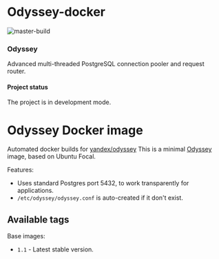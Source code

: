 # Odyssey-docker
![master-build](https://github.com/kksudo/odyssey-docker/workflows/master-build/badge.svg?branch=develop)

### Odyssey
Advanced multi-threaded PostgreSQL connection pooler and request router.

#### Project status
The project is in development mode.

Odyssey Docker image
======================

Automated docker builds for [yandex/odyssey](https://github.com/yandex/odyssey)
This is a minimal [Odyssey](https://github.com/yandex/odyssey) image, based on Ubuntu Focal.

Features:

* Uses standard Postgres port 5432, to work transparently for applications.
* `/etc/odyssey/odyssey.conf` is auto-created if it don't exist.


Available tags
--------------

Base images:

- `1.1` - Latest stable version.

